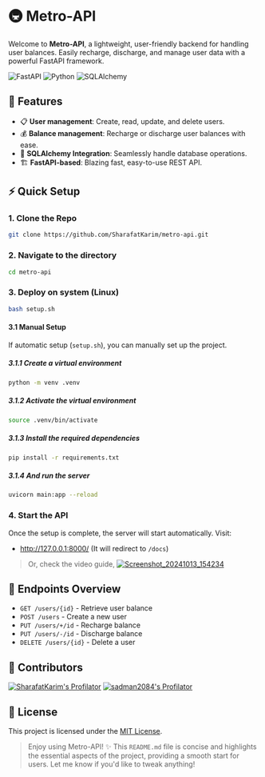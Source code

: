 # 🚇 Metro-API

Welcome to **Metro-API**, a lightweight, user-friendly backend for handling user balances. Easily recharge, discharge, and manage user data with a powerful FastAPI framework.

![FastAPI](https://img.shields.io/badge/FastAPI-005571?style=for-the-badge&logo=fastapi)
![Python](https://img.shields.io/badge/Python-3776AB?style=for-the-badge&logo=python)
![SQLAlchemy](https://img.shields.io/badge/SQLAlchemy-CA2430?style=for-the-badge&logo=python)

## 🚀 Features

- 📋 **User management**: Create, read, update, and delete users.
- 💰 **Balance management**: Recharge or discharge user balances with ease.
- 🔄 **SQLAlchemy Integration**: Seamlessly handle database operations.
- 🏗️ **FastAPI-based**: Blazing fast, easy-to-use REST API.

## ⚡ Quick Setup

### 1. Clone the Repo

```bash
git clone https://github.com/SharafatKarim/metro-api.git
```

### 2. Navigate to the directory

```bash
cd metro-api
```

### 3. Deploy on system (Linux)

```bash
bash setup.sh
```

#### 3.1 Manual Setup

If automatic setup (`setup.sh`), you can manually set up the project.

##### 3.1.1 Create a virtual environment

```bash
python -m venv .venv
```

##### 3.1.2 Activate the virtual environment

```bash
source .venv/bin/activate
```

##### 3.1.3 Install the required dependencies

```bash
pip install -r requirements.txt
```

##### 3.1.4 And run the server

```bash
uvicorn main:app --reload
```

### 4. Start the API

Once the setup is complete, the server will start automatically. Visit:

- <http://127.0.0.1:8000/> (It will redirect to `/docs`)

> Or, check the video guide,
> [![Screenshot_20241013_154234](https://github.com/user-attachments/assets/1143b791-77dd-44bc-8e48-e51e986542c0)](https://youtu.be/UHvnPYXTJ3U)

## 📂 Endpoints Overview

- `GET /users/{id}` - Retrieve user balance
- `POST /users` - Create a new user
- `PUT /users/+/id` - Recharge balance
- `PUT /users/-/id` - Discharge balance
- `DELETE /users/{id}` - Delete a user

## 👥 Contributors

[![SharafatKarim's Profilator](https://profilator.deno.dev/SharafatKarim?v=1.0.0.alpha.4)](https://github.com/SharafatKarim)
[![sadman2084's Profilator](https://profilator.deno.dev/sadman2084?v=1.0.0.alpha.4)](https://github.com/sadman2084)

## 📜 License

This project is licensed under the [MIT License](LICENSE).

> Enjoy using Metro-API! ✨
> This `README.md` file is concise and highlights the essential aspects of the project, providing a smooth start for users. Let me know if you'd like to tweak anything!
